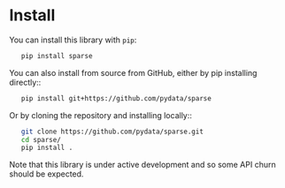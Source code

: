 # Install

You can install this library with ``pip``:

```bash
   pip install sparse
```

You can also install from source from GitHub, either by pip installing
directly::
```bash
   pip install git+https://github.com/pydata/sparse
```
Or by cloning the repository and installing locally::
```bash
   git clone https://github.com/pydata/sparse.git
   cd sparse/
   pip install .
```
Note that this library is under active development and so some API churn should
be expected.
